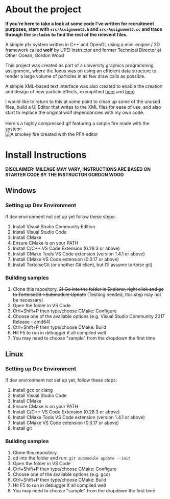 
# About the project

**If you're here to take a look at some code I've written for recruitment purposes, start with `src/Assignment3.h` and `src/Assignment3.cc` and trace through the `include`s to find the rest of the relevent files.**<br/>

A simple pfx system written in C++ and OpenGL using a mini-engine / 3D framework called **wolf** by UPEI instructor and former Technical Director at Other Ocean, Gordon Wood

This project was created as part of a university graphics programming assignment, where the focus was on using an efficient data structure to render a large volume of particles in as few draw calls as possible.

A simple XML-based text interface was also created to enable the creation and design of new particle effects, exemplified [here](https://github.com/benman31/pfxSystem/blob/main/data/smokey-fire.effect)
and [here](https://github.com/benman31/pfxSystem/blob/main/data/smoke.emitter)

I would like to return to this at some point to clean up some of the unused files, build a UI Editor that writes to the XML files for ease of use, and also start to replace the original wolf dependancies with my own code.
<br/><br/>Here's a highly compressed gif featuring a simple fire made with the system:<br/>
![A smokey fire created with the PFX editor](https://raw.githubusercontent.com/benman31/pfxSystem/9a9fc06ea024efbd0915e3152f67ad6cb9aabb5e/01aabb2e-0c60-44d8-83a4-8699635af976.gif)


# Install Instructions<br/>
**DISCLAIMER: MILEAGE MAY VARY, INSTRUCTIONS ARE BASED ON STARTER CODE BY THE INSTRUCTOR GORDON WOOD** <br/>
## Windows
### Setting up Dev Environment
If dev environment not set up yet follow these steps:
1) Install Visual Studio Community Edition 
2) Install Visual Studio Code
3) Install CMake
4) Ensure CMake is on your PATH
5) Install C/C++ VS Code Extension (0.28.3 or above)
6) Install CMake Tools VS Code extension (version 1.4.1 or above)
7) Install CMake VS Code extension (0.0.17 or above)
8) Install TortoiseGit (or another Git client, but I'll assume tortoise git)
### Building samples
1) Clone this repository.
~~2) Go into the folder in Explorer, right click and go to TortoiseGit->Submodule Update~~ (Testiing needed, this step may not be necessary)
3) Open the folder in VS Code
4) Ctrl+Shift+P then type/choose CMake: Configure
5) Choose one of the available options (e.g. Visual Studio Community 2017 Release - amd64)
5) Ctrl+Shift+P then type/choose CMake: Build
6) Hit F5 to run in debugger if all compiled well
7) You may need to choose "sample" from the dropdown the first time
## Linux
### Setting up Dev Environment
If dev environment not set up yet, follow these steps:
1) Install gcc or clang
2) Install Visual Studio Code
3) Install CMake
4) Ensure CMake is on your PATH
5) Install C/C++ VS Code Extension (0.28.3 or above)
6) Install CMake Tools VS Code extension (version 1.4.1 or above)
7) Install CMake VS Code extension (0.0.17 or above)
8) Install git
### Building samples
1) Clone this repository.
2) cd into the folder and run:
```git submodule update --init```
3) Open the folder in VS Code
4) Ctrl+Shift+P then type/choose CMake: Configure
5) Choose one of the available options (e.g. gcc)
5) Ctrl+Shift+P then type/choose CMake: Build
6) Hit F5 to run in debugger if all compiled well
7) You may need to choose "sample" from the dropdown the first time
